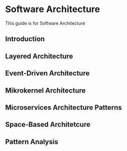 # Software Architecture

This guide is for Software Architecture

## Introduction

## Layered Architecture

## Event-Driven Architecture

## Mikrokernel Architecture

## Microservices Architecture Patterns

## Space-Based Architetcure

## Pattern Analysis
